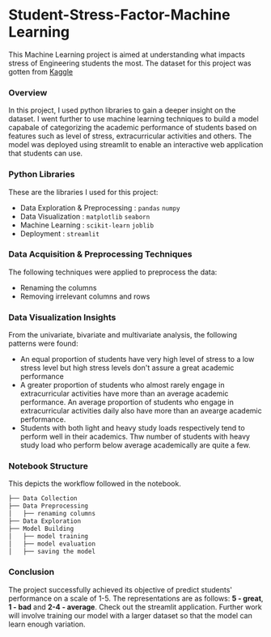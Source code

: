 # Student-Stress-Factor-Machine Learning

This Machine Learning project is aimed at understanding what impacts stress of Engineering students the most. The dataset for this project was gotten from [Kaggle](https://www.kaggle.com/datasets/samyakb/student-stress-factors) 

### Overview
In this project, I used python libraries to gain a deeper insight on the dataset. I went further to use machine learning techniques to build a model capabale of categorizing the 
academic performance of students based on features such as level of stress, extracurricular activities and others. The model was deployed using streamlit to enable an interactive web 
application that students can use. 

### Python Libraries
These are the libraries I used for this project: 
- Data Exploration & Preprocessing : `pandas` `numpy` 
- Data Visualization : `matplotlib` `seaborn`
- Machine Learning : `scikit-learn` `joblib`
- Deployment : `streamlit`

### Data Acquisition & Preprocessing Techniques
The following techniques were applied to preprocess the data:
- Renaming the columns
- Removing irrelevant columns and rows

### Data Visualization Insights
From the univariate, bivariate and multivariate analysis, the following patterns were found:
- An equal proportion of students have very high level of stress to a low stress level but high stress levels don't assure a great academic performance
- A greater proportion of students who almost rarely engage in extracurricular activities have more than an average academic performance. An average proportion of students who engage in extracurricular activities daily also have more than an avearge academic performance.
- Students with both light and heavy study loads respectively tend to perform well in their academics. Thw number of students with heavy study load who perform below average academically are quite a few. 


### Notebook Structure
This depicts the workflow followed in the notebook.

```bash
├── Data Collection
├── Data Preprocessing
│   ├── renaming columns
├── Data Exploration
├── Model Building
│   ├── model training
│   ├── model evaluation
│   ├── saving the model
```

### Conclusion
The project successfully achieved its objective of predict students' performance on a scale of 1-5. The representations are as follows: **5 - great**, **1 - bad** and **2-4 - average**. Check out the streamlit application. Further work will involve training our model with a larger dataset so that the model can learn enough variation. 
